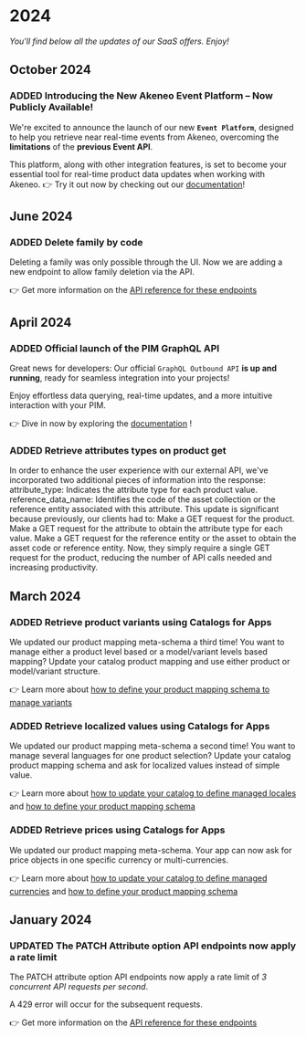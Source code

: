 # 2024

*You'll find below all the updates of our SaaS offers. Enjoy!*

<!--  EXAMPLE | New feature 
### <span class="label label-news label-added">ADDED</span> New feature 

what the feature does? what's the value for API users?

👉 Learn more about [how to ...](/your-link.html) 
-->

<!--  EXAMPLE | New feature with potential impacts on integration using the API 
### <span class="label label-news label-added">ADDED</span> <span class="label label-news label-notice">NOTICE</span> Feature name
**⚠️ This update could impact existing integrations.** 

what the feature does? what's the value for API users? How it could impact existing integrations?

👉 Learn more about [how to ...](/your-link.html) 
-->

<!-- EXAMPLE | Updated feature 
### <span class="label label-news label-updated">UPDATED</span> Feature name

what the feature does? what's the value for API users?

👉 Learn more about [how to ...](/your-link.html) 
-->

<!-- EXAMPLE | Updated feature with potential impacts on integration using the API
### <span class="label label-news label-updated">UPDATED</span> <span class="label label-news label-notice">NOTICE</span> Feature name
**⚠️ This update could impact existing integrations.** 

what the feature does? what's the value for API users? How it could impact existing integrations?

👉 Learn more about [how to ...](/your-link.html)  
-->

<!-- EXAMPLE | Deprecated feature announce
### <span class="label label-news label-deprecated">FEATURE DEPRECATION</span> Feature name
**Deprecation date + details.** 

More info...

👉 Learn more about [how to ...](/your-link.html)  
-->


<!-- BUG FIX EXAMPLE
### <span class="label label-news label-fix">FIX</span> Bug fixes

- bug fix #1
- bug fix #2 
-->

## October 2024

### <span class="label label-news label-added">ADDED</span> Introducing the New **Akeneo Event Platform** – Now Publicly Available!


We're excited to announce the launch of our new **`Event Platform`**, designed to help you retrieve near real-time events from Akeneo, overcoming the **limitations** of the **previous Event API**. 

This platform, along with other integration features, is set to become your essential tool for real-time product data updates when working with Akeneo.
:point_right: Try it out now by checking out our [documentation](/akeneo-event-platform/akeneo-event-platform.html)!


## June 2024

### <span class="label label-news label-added">ADDED</span> Delete family by code

Deleting a family was only possible through the UI. Now we are adding a new endpoint to allow family deletion via the API.

👉 Get more information on the [API reference for these endpoints](https://api.akeneo.com/api-reference-index.html#Family)

## April 2024

### <span class="label label-news label-added">ADDED</span> Official launch of the PIM GraphQL API

Great news for developers: Our official `GraphQL Outbound API` **is up and running**, ready for seamless integration into your projects!

Enjoy effortless data querying, real-time updates, and a more intuitive interaction with your PIM. 

👉 Dive in now by exploring the [documentation](/graphql/getting-started.html) !

### <span class="label label-news label-added">ADDED</span> Retrieve attributes types on product get

In order to enhance the user experience with our external API, we've incorporated two additional pieces of information into the response:
attribute_type: Indicates the attribute type for each product value.
reference_data_name: Identifies the code of the asset collection or the reference entity associated with this attribute.
This update is significant because previously, our clients had to:
Make a GET request for the product.
Make a GET request for the attribute to obtain the attribute type for each value.
Make a GET request for the reference entity or the asset to obtain the asset code or reference entity.
Now, they simply require a single GET request for the product, reducing the number of API calls needed and increasing productivity.

## March 2024

### <span class="label label-news label-added">ADDED</span> Retrieve product variants using Catalogs for Apps

We updated our product mapping meta-schema a third time!
You want to manage either a product level based or a model/variant levels based mapping? Update your catalog product mapping and use either product or model/variant structure.

👉 Learn more about [how to define your product mapping schema to manage variants](/apps/catalogs.html)

### <span class="label label-news label-added">ADDED</span> Retrieve localized values using Catalogs for Apps

We updated our product mapping meta-schema a second time!
You want to manage several languages for one product selection? Update your catalog product mapping schema and ask for localized values instead of simple value.

👉 Learn more about [how to update your catalog to define managed locales](/api-reference.html#patch_app_catalog) and [how to define your product mapping schema](/apps/catalogs.html)

### <span class="label label-news label-added">ADDED</span> Retrieve prices using Catalogs for Apps

We updated our product mapping meta-schema.
Your app can now ask for price objects in one specific currency or multi-currencies.

👉 Learn more about [how to update your catalog to define managed currencies](/api-reference.html#patch_app_catalog) and [how to define your product mapping schema](/apps/catalogs.html)

## January 2024

### <span class="label label-news label-updated">UPDATED</span> The PATCH Attribute option API endpoints now apply a rate limit


The PATCH attribute option API endpoints now apply a rate limit of *3 concurrent API requests per second*.

A 429 error will occur for the subsequent requests.

👉 Get more information on the [API reference for these endpoints](https://api.akeneo.com/api-reference.html#patch_attributes__attribute_code__options)
